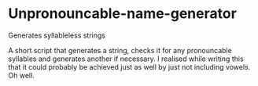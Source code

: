 Unpronouncable-name-generator
=============================

Generates syllableless strings

A short script that generates a string, checks it for any pronouncable syllables and generates another if necessary. I realised while writing this that it could probably be achieved just as well by just not including vowels. Oh well.
